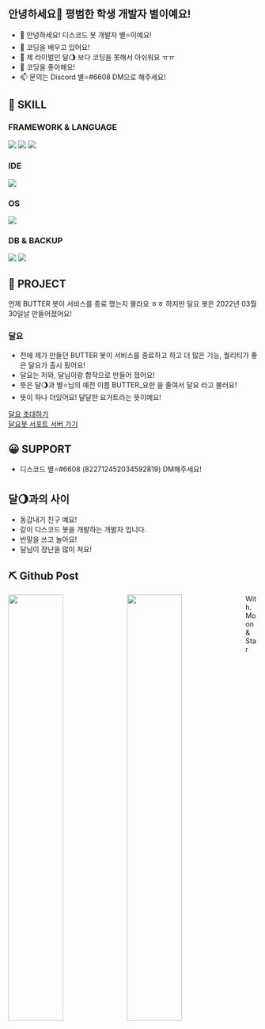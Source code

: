 ## 안녕하세요👋 평범한 학생 개발자 별이예요!

- 👋 안녕하세요! 디스코드 봇 개발자 별⭐이예요!
- 👀 코딩을 배우고 있어요!
- 🌱 제 라이벌인 달🌖 보다 코딩을 못해서 아쉬워요 ㅠㅠ
- 💞️ 코딩을 좋아해요!
- 📫 문의는 Discord 별⭐#6608 DM으로 해주세요!

## 🔧 SKILL

### FRAMEWORK & LANGUAGE

<img src="https://img.shields.io/badge/Node.js-339933?style=for-the-badge&amp;logo=nodedotjs&amp;logoColor=white">
<img src="https://img.shields.io/badge/Python-14354C?style=for-the-badge&logo=python&logoColor=white">
<img src="https://img.shields.io/badge/HTML-239120?style=for-the-badge&logo=html5&logoColor=white">

### IDE

<img src="https://img.shields.io/badge/Visual_Studio_Code-0078D4?style=for-the-badge&logo=visual%20studio%20code&logoColor=white">

### OS

<img src="https://img.shields.io/badge/Windows-0078D6?style=for-the-badge&logo=windows&logoColor=white">

### DB & BACKUP

<img src="https://img.shields.io/badge/MongoDB-%234ea94b.svg?style=for-the-badge&logo=mongodb&logoColor=white">
<img src="https://img.shields.io/badge/github-%23121011.svg?style=for-the-badge&logo=github&logoColor=white">

## 📮 PROJECT

언제 BUTTER 봇이 서비스를 종료 했는지 몰라요 ㅎㅎ
하지만 달요 봇은 2022년 03월 30일날 만들어졌어요!

### 달요
- 전에 제가 만들던 BUTTER 봇이 서비스를 종료하고 하고 더 많은 기능, 퀄리티가 좋은 달요가 출시 됬어요!
- 달요는 저와, 달님이랑 합작으로 만들어 졌어요!
- 뜻은 달🌖과 별⭐님의 예전 이름 BUTTER_요한 을 줄여서 달요 라고 불러요!
- 뜻이 하나 더있어요! 달달한 요거트라는 뜻이예요!

[달요 초대하기](http://www.moonyo-invite.kro.kr/)  
[달요봇 서포트 서버 가기](http://www.moonyo-support.kro.kr/)

## 😀 SUPPORT

- 디스코드 별⭐#6608 (822712452034592819) DM해주세요!

## 달🌖과의 사이
- 동갑내기 친구 예요!
- 같이 디스코드 봇을 개발하는 개발자 입니다.
- 반말을 쓰고 놀아요!
- 달님이 장난을 많이 쳐요!


## ⛏️ Github Post

<img align="left" width="47%" src="https://github-readme-stats.vercel.app/api?username=starcode&show_icons=true&theme=dracula&include_all_commits=true&count_private=true"/>
<img align="left" width="47%" src="https://github-readme-stats.vercel.app/api/top-langs/?username=starcodecompact&langs_count=7&theme=dracula"/>

With. Moon & Star
